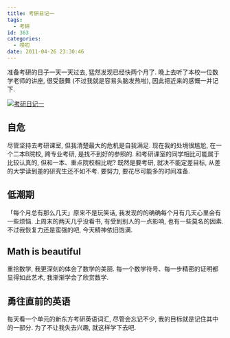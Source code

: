 ```yaml
---
title: 考研日记一
tags:
  - 考研
id: 363
categories:
  - 唠叨
date: 2011-04-26 23:30:46
---
```


准备考研的日子一天一天过去, 猛然发现已经快两个月了. 晚上去听了本校一位数学老师的讲座, 很受鼓舞 (不过我就是容易头脑发热啦), 因此把近来的感慨一并记下.

[![考研日记一](//img.beamnote.com/2011/graduate-examination-1.jpg)](//img.beamnote.com/2011/graduate-examination-1.jpg)<!-- more -->

## 自危

尽管坚持去考研课室, 但我清楚最大的危机是自我满足. 现在我的处境很尴尬, 在一个二本B院校, 跨专业考研, 是找不到好的参照的. 和考研课室的同学相比可能属于比较认真的, 但和一本、重点院校相比呢? 既然是要考研, 就决不能定差目标, 从差的大学读到差的研究生还不如不考. 要努力, 要花尽可能多的时间准备.

## 低潮期

「每个月总有那么几天」原来不是玩笑话, 我发现的的确确每个月有几天心里会有一些烦恼. 上周末的两天几乎没看书, 有受到别人的一点影响, 也有一些莫名的因素. 不过我恢复力还是蛮强的吧, 今天精神依旧饱满.

## Math is beautiful

重拾数学, 我更深刻的体会了数学的美丽. 每一个数学符号、每一步精密的证明都显得如此艺术, 我渐渐学会了欣赏数学.

## 勇往直前的英语

每天看一个单元的新东方考研英语词汇, 尽管会忘记不少, 我的目标就是记住其中的一部分. 为了不让我失去兴趣, 就这样学下去吧.
